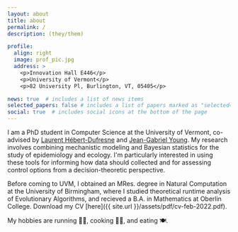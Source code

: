```yaml
---
layout: about
title: about
permalink: /
description: (they/them)

profile:
  align: right
  image: prof_pic.jpg
  address: >
    <p>Innovation Hall E446</p>
    <p>University of Vermont</p>
    <p>82 University Pl, Burlington, VT, 05405</p>

news: true  # includes a list of news items
selected_papers: false # includes a list of papers marked as "selected={true}"
social: true  # includes social icons at the bottom of the page
---
```


I am a PhD student in Computer Science at the University of Vermont, co-advised by [Laurent Hébert-Dufresne](http://laurenthebertdufresne.github.io/) and [Jean-Gabriel Young](https://www.jgyoung.ca/). 
My research involves combining mechanistic modeling and Bayesian statistics for the study of epidemiology and ecology. 
I'm particularly interested in using these tools for informing how data should collected and for assessing control options from a decision-theoretic perspective.

Before coming to UVM, I obtained an MRes. degree in Natural Computation at the University of Birmingham, where I studied theoretical runtime analysis of Evolutionary Algorithms, and recieved a B.A. in Mathematics at Oberlin College. Download my CV [here]({{ site.url }}/assets/pdf/cv-feb-2022.pdf).

My hobbies are running 🏃‍♀️, cooking 👩‍🍳, and eating 🍽.
